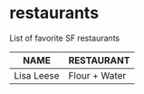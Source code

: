 # restaurants
List of favorite SF restaurants

 NAME | RESTAURANT 
---|---
Lisa Leese | Flour + Water
